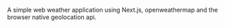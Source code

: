 
A simple web weather application using Next.js, openweathermap and the browser native geolocation api.
